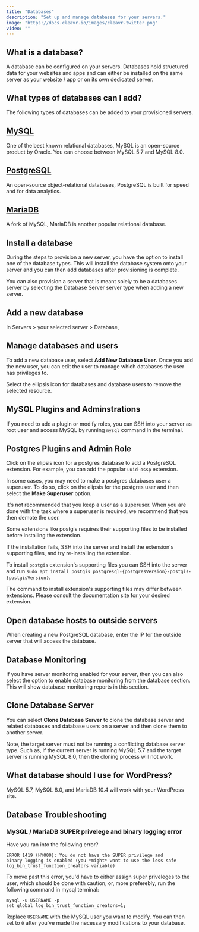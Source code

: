 ```yaml
---
title: "Databases"
description: "Set up and manage databases for your servers."
image: "https://docs.cleavr.io/images/cleavr-twitter.png"
video: ""
---
```


## What is a database?

A database can be configured on your servers. Databases hold structured data for your websites and apps and can either be
installed on the same server as your website / app or on its own dedicated server.

## What types of databases can I add?

The following types of databases can be added to your provisioned servers.

## [MySQL](https://www.mysql.com/)

One of the best known relational databases, MySQL is an open-source product by Oracle. You can choose between MySQL 5.7 and MySQL 8.0.

## [PostgreSQL](https://www.postgresql.org/)

An open-source object-relational databases, PostgreSQL is built for speed and for data analytics.

## [MariaDB](https://mariadb.org/)

A fork of MySQL, MariaDB is another popular relational database.

## Install a database

During the steps to provision a new server, you have the option to install one of the database types. This will install the database system onto your server and you can then add databases after provisioning is complete.

<base-point>
You can also provision a server that is meant solely to be a databases server by selecting the Database Server server type when adding a new server. 
</base-point>

## Add a new database

In Servers > your selected server > Database,

## Manage databases and users

To add a new database user, select **Add New Database User**. Once you add the new user, you can edit the user to manage which databases the user has privileges to.

Select the ellipsis icon for databases and database users to remove the selected resource.

## MySQL Plugins and Adminstrations

If you need to add a plugin or modify roles, you can SSH into your server as root user and access MySQL by running `mysql` command in the terminal.

## Postgres Plugins and Admin Role

Click on the elipsis icon for a postgres database to add a PostgreSQL extension. For example, you can add the popular `uuid-ossp` extension.

In some cases, you may need to make a postgres databases user a superuser. To do so, click on the elipsis for the postgres user and then select the **Make Superuser** option.

<base-alert>
It's not recommended that you keep a user as a superuser. When you are done with the task where a superuser is required, we recommend that you then demote the user.
</base-alert>

Some extensions like postgis requires their supporting files to be installed before installing the extension.

If the installation fails, SSH into the server and install the extension's
supporting files, and try re-installing the extension.

To install `postgis` extension's supporting files you can SSH into the server and run
`sudo apt install postgis postgresql-{postgresVersion}-postgis-{postgisVersion}`.

The command to install extension's supporting files may differ between extensions. Please consult the documentation
site for your desired extension.

## Open database hosts to outside servers

When creating a new PostgreSQL database, enter the IP for the outside server that will access the database.

## Database Monitoring

If you have server monitoring enabled for your server, then you can also select the option to enable database monitoring from the database section.
This will show database monitoring reports in this section.

## Clone Database Server

You can select **Clone Database Server** to clone the database server and related databases and database users on a server and then clone them to another server.

Note, the target server must not be running a conflicting database server type. Such as, if the current server is running MySQL 5.7 and the target server is running MySQL 8.0, then the cloning
process will not work.

## What database should I use for WordPress?

MySQL 5.7, MySQL 8.0, and MariaDB 10.4 will work with your WordPress site.

## Database Troubleshooting

### MySQL / MariaDB SUPER privelege and binary logging error

Have you ran into the following error?

```
ERROR 1419 (HY000): You do not have the SUPER privilege and
binary logging is enabled (you *might* want to use the less safe
log_bin_trust_function_creators variable)
```

To move past this error, you'd have to either assign super priveleges to the user, which should be done with caution, or, more preferebly, run the following command in mysql terminal:

```
mysql -u USERNAME -p
set global log_bin_trust_function_creators=1;
```

Replace `USERNAME` with the MySQL user you want to modify. You can then set to `0` after you've made the necessary modifications to your database.
